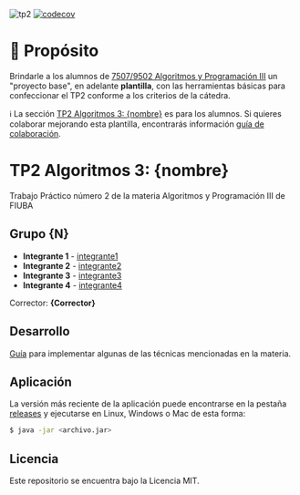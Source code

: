 ![tp2](https://github.com/fiuba/algo3_proyecto_base_tp2/actions/workflows/build.yml/badge.svg) [![codecov](https://codecov.io/gh/fiuba/algo3_proyecto_base_tp2/branch/master/graph/badge.svg)](https://codecov.io/gh/fiuba/algo3_proyecto_base_tp2)

# 🎯 Propósito

Brindarle a los alumnos de [7507/9502 Algoritmos y Programación III][campus_materia] un "proyecto base", en adelante **plantilla**, con las herramientas básicas para confeccionar el TP2 conforme a los criterios de la cátedra.

:information_source: La sección [TP2 Algoritmos 3: {nombre}](#tp2-algoritmos-3-nombre) es para los alumnos. Si quieres colaborar mejorando esta plantilla, encontrarás información [guía de colaboración](/docs/GuiaColaboracion.md).

# TP2 Algoritmos 3: {nombre} 

Trabajo Práctico número 2 de la materia Algoritmos y Programación III de FIUBA

## Grupo {N}

* **Integrante 1** - [integrante1](https://github.com/integrante1)
* **Integrante 2** - [integrante2](https://github.com/integrante2)
* **Integrante 3** - [integrante3](https://github.com/integrante3)
* **Integrante 4** - [integrante4](https://github.com/integrante4)

Corrector: **{Corrector}**

## Desarrollo

[Guía](./docs/Desarrollo.md) para implementar algunas de las técnicas mencionadas en la materia.

## Aplicación

La versión más reciente de la aplicación puede encontrarse en la pestaña [releases](https://github.com/fiuba/algo3_proyecto_base_tp2/releases/latest) y ejecutarse en Linux, Windows o Mac de esta forma:

```bash
$ java -jar <archivo.jar>
```

## Licencia

Este repositorio se encuentra bajo la Licencia MIT.


[campus_materia]: https://campusgrado.fi.uba.ar/course/view.php?id=1052
